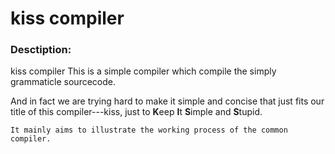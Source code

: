 kiss compiler
===

### Desctiption:
   kiss compiler
   This is a simple compiler which compile the simply grammaticle sourcecode.

   And in fact we are trying hard to make it simple and concise that just fits our title of this compiler---kiss, just to <strong>K</strong>eep <strong>I</strong>t <strong>S</strong>imple and <strong>S</strong>tupid.

	It mainly aims to illustrate the working process of the common compiler.

